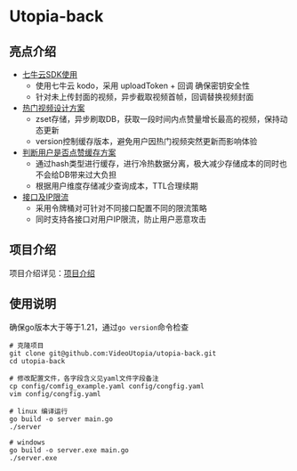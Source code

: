 
# Utopia-back

## 亮点介绍

+ [七牛云SDK使用](./doc/七牛云SDK使用.md)
  + 使用七牛云 kodo，采用 uploadToken + 回调 确保密钥安全性
  + 针对未上传封面的视频，异步截取视频首帧，回调替换视频封面
+ [热门视频设计方案](./doc/热门视频设计方案.md)
  + zset存储，异步刷取DB，获取一段时间内点赞量增长最高的视频，保持动态更新
  + version控制缓存版本，避免用户因热门视频突然更新而影响体验
+ [判断用户是否点赞缓存方案](./doc/判断用户是否点赞缓存方案.md)
  + 通过hash类型进行缓存，进行冷热数据分离，极大减少存储成本的同时也不会给DB带来过大负担
  + 根据用户维度存储减少查询成本，TTL合理续期
+ [接口及IP限流](./doc/接口及IP限流.md)
  + 采用令牌桶对可针对不同接口配置不同的限流策略
  + 同时支持各接口对用户IP限流，防止用户恶意攻击

## 项目介绍

项目介绍详见：[项目介绍](./doc/项目介绍.md)

## 使用说明

确保go版本大于等于1.21，通过`go version`命令检查

```shell
# 克隆项目
git clone git@github.com:VideoUtopia/utopia-back.git
cd utopia-back

# 修改配置文件，各字段含义见yaml文件字段备注
cp config/comfig_example.yaml config/congfig.yaml 
vim config/congfig.yaml

# linux 编译运行
go build -o server main.go 
./server

# windows
go build -o server.exe main.go
./server.exe
```